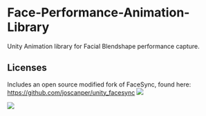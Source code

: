 # Face-Performance-Animation-Library
Unity Animation library for Facial Blendshape performance capture.

## Licenses
Includes an open source modified fork of FaceSync, found here: https://github.com/joscanper/unity_facesync
![](https://github.com/joscanper/untiy_facesync/blob/master/FaceSync/Demo/example.png)

![](https://github.com/joscanper/untiy_facesync/blob/master/FaceSync/Demo/facesync.gif)
